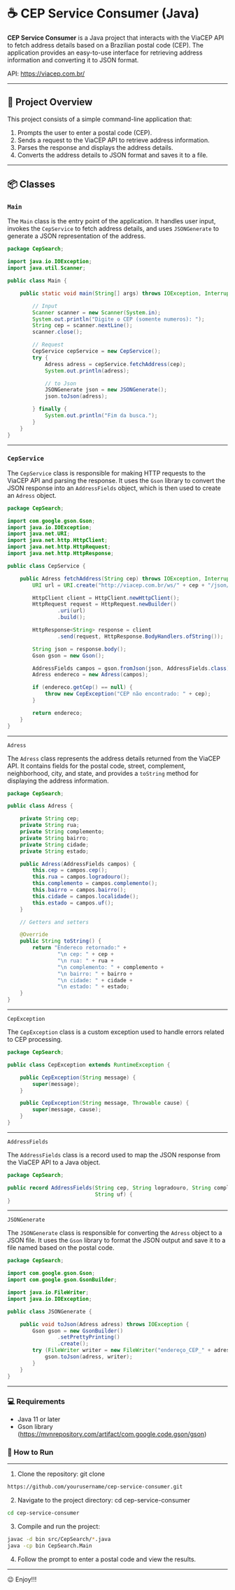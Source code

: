 # ☕ CEP Service Consumer (Java) 

**CEP Service Consumer** is a Java project that interacts with the ViaCEP API to fetch address details based on a Brazilian postal code (CEP). The application provides an easy-to-use interface for retrieving address information and converting it to JSON format.

API: https://viacep.com.br/

---

## 🔭 Project Overview 

This project consists of a simple command-line application that:
1. Prompts the user to enter a postal code (CEP).
2. Sends a request to the ViaCEP API to retrieve address information.
3. Parses the response and displays the address details.
4. Converts the address details to JSON format and saves it to a file.

---

## 📦 Classes

### `Main`

The `Main` class is the entry point of the application. It handles user input, invokes the `CepService` to fetch address details, and uses `JSONGenerate` to generate a JSON representation of the address.

```java
package CepSearch;

import java.io.IOException;
import java.util.Scanner;

public class Main {

    public static void main(String[] args) throws IOException, InterruptedException, CepException {

        // Input
        Scanner scanner = new Scanner(System.in);
        System.out.println("Digite o CEP (somente numeros): ");
        String cep = scanner.nextLine();
        scanner.close();

        // Request
        CepService cepService = new CepService();
        try {
            Adress adress = cepService.fetchAddress(cep);
            System.out.println(adress);

            // to Json
            JSONGenerate json = new JSONGenerate();
            json.toJson(adress);

        } finally {
            System.out.println("Fim da busca.");
        }
    }
}
```
---
### `CepService`

The `CepService` class is responsible for making HTTP requests to the ViaCEP API and parsing the response. It uses the `Gson` library to convert the JSON response into an `AddressFields` object, which is then used to create an `Adress` object.

```java
package CepSearch;

import com.google.gson.Gson;
import java.io.IOException;
import java.net.URI;
import java.net.http.HttpClient;
import java.net.http.HttpRequest;
import java.net.http.HttpResponse;

public class CepService {

    public Adress fetchAddress(String cep) throws IOException, InterruptedException, CepException {
        URI url = URI.create("http://viacep.com.br/ws/" + cep + "/json/");

        HttpClient client = HttpClient.newHttpClient();
        HttpRequest request = HttpRequest.newBuilder()
                .uri(url)
                .build();

        HttpResponse<String> response = client
                .send(request, HttpResponse.BodyHandlers.ofString());

        String json = response.body();
        Gson gson = new Gson();

        AddressFields campos = gson.fromJson(json, AddressFields.class);
        Adress endereco = new Adress(campos);

        if (endereco.getCep() == null) {
            throw new CepException("CEP não encontrado: " + cep);
        }

        return endereco;
    }
}
```
---
`Adress`

The `Adress` class represents the address details returned from the ViaCEP API. It contains fields for the postal code, street, complement, neighborhood, city, and state, and provides a `toString` method for displaying the address information.

```Java
package CepSearch;

public class Adress {

    private String cep;
    private String rua;
    private String complemento;
    private String bairro;
    private String cidade;
    private String estado;

    public Adress(AddressFields campos) {
        this.cep = campos.cep();
        this.rua = campos.logradouro();
        this.complemento = campos.complemento();
        this.bairro = campos.bairro();
        this.cidade = campos.localidade();
        this.estado = campos.uf();
    }

    // Getters and setters

    @Override
    public String toString() {
        return "Endereco retornado:" +
                "\n cep: " + cep +
                "\n rua: " + rua +
                "\n complemento: " + complemento +
                "\n bairro: " + bairro +
                "\n cidade: " + cidade +
                "\n estado: " + estado;
    }
}
```
---
`CepException`

The `CepException` class is a custom exception used to handle errors related to CEP processing.

```Java
package CepSearch;

public class CepException extends RuntimeException {

    public CepException(String message) {
        super(message);
    }

    public CepException(String message, Throwable cause) {
        super(message, cause);
    }
}
```
---
`AddressFields`

The `AddressFields` class is a record used to map the JSON response from the ViaCEP API to a Java object.

```Java
package CepSearch;

public record AddressFields(String cep, String logradouro, String complemento, String bairro, String localidade,
                            String uf) {
}
```
---
`JSONGenerate`

The `JSONGenerate` class is responsible for converting the `Adress` object to a JSON file. It uses the `Gson` library to format the JSON output and save it to a file named based on the postal code.

```Java
package CepSearch;

import com.google.gson.Gson;
import com.google.gson.GsonBuilder;

import java.io.FileWriter;
import java.io.IOException;

public class JSONGenerate {

    public void toJson(Adress adress) throws IOException {
        Gson gson = new GsonBuilder()
                .setPrettyPrinting()
                .create();
        try (FileWriter writer = new FileWriter("endereço_CEP_" + adress.getCep() + ".json")) {
            gson.toJson(adress, writer);
        }
    }
}
```
---
### 💻 Requirements


- Java 11 or later
- Gson library (https://mvnrepository.com/artifact/com.google.code.gson/gson)

### 👟 How to Run

---
1. Clone the repository: git clone
```sh 
https://github.com/yourusername/cep-service-consumer.git
```

2. Navigate to the project directory: cd cep-service-consumer
```sh
cd cep-service-consumer
```

3. Compile and run the project:

```sh
javac -d bin src/CepSearch/*.java
java -cp bin CepSearch.Main
```
4. Follow the prompt to enter a postal code and view the results.
---

😉 Enjoy!!!






